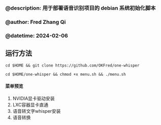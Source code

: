 ### @description: 用于部署语音识别项目的 debian 系统初始化脚本

### @author: Fred Zhang Qi

### @datetime: 2024-02-06

## 运行方法

`cd $HOME && git clone https://github.com/OKFred/one-whisper`

`cd $HOME/one-whisper && chmod +x menu.sh && ./menu.sh`

#### 菜单预览
1. NVIDIA显卡驱动安装
2. LXC容器显卡直通
3. 语音转文字whisper安装
4. 语音转换